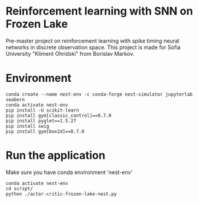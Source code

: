 # Reinforcement learning with SNN on Frozen Lake
Pre-master project on reinforcement 
learning with spike timing neural networks in discrete observation space.
This project is made for Sofia University "Kliment Ohridski" 
from Borislav Markov.

# Environment

```shell
conda create --name nest-env -c conda-forge nest-simulator jupyterlab seaborn
conda activate nest-env
pip install -U scikit-learn
pip install gym[classic_control]==0.7.0
pip install pyglet==1.5.27
pip install swig
pip install gym[box2d]==0.7.0
```

# Run the application
Make sure you have conda environment 'nest-env'

```shell
conda activate nest-env
cd script/
python ./actor-critic-frozen-lake-nest.py
```